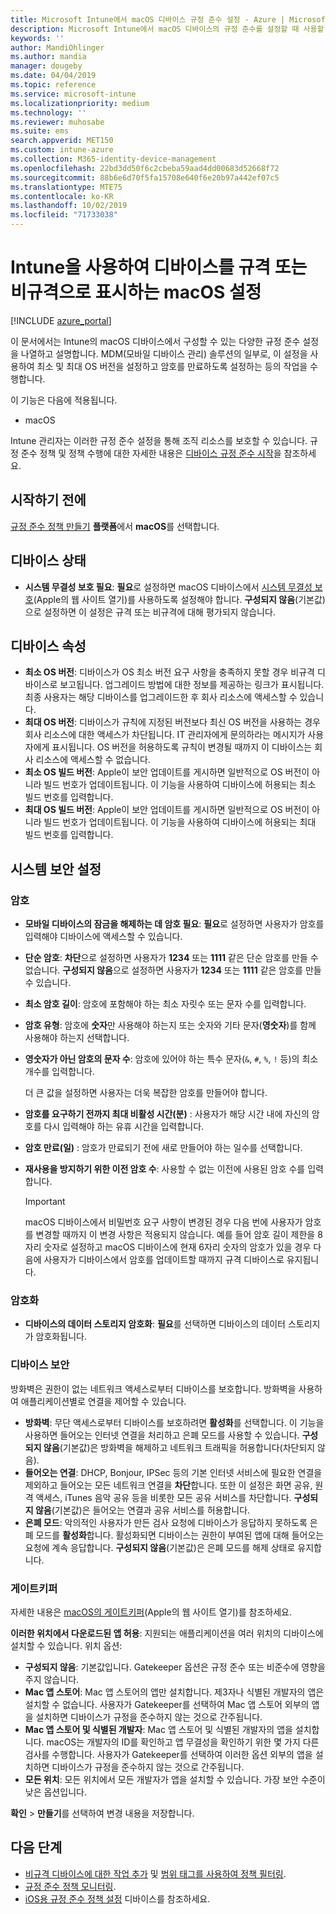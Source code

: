 ```yaml
---
title: Microsoft Intune에서 macOS 디바이스 규정 준수 설정 - Azure | Microsoft Docs
description: Microsoft Intune에서 macOS 디바이스의 규정 준수를 설정할 때 사용할 수 있는 모든 설정 목록을 참조하세요. Apple의 시스템 무결성 보호, 암호 제한 설정, 방화벽 요구, 게이트키퍼 허용 등을 요구합니다.
keywords: ''
author: MandiOhlinger
ms.author: mandia
manager: dougeby
ms.date: 04/04/2019
ms.topic: reference
ms.service: microsoft-intune
ms.localizationpriority: medium
ms.technology: ''
ms.reviewer: muhosabe
ms.suite: ems
search.appverid: MET150
ms.custom: intune-azure
ms.collection: M365-identity-device-management
ms.openlocfilehash: 22bd3dd50f6c2cbeba59aad4dd00683d52668f72
ms.sourcegitcommit: 88b6e6d70f5fa15708e640f6e20b97a442ef07c5
ms.translationtype: MTE75
ms.contentlocale: ko-KR
ms.lasthandoff: 10/02/2019
ms.locfileid: "71733038"
---
```

# <a name="macos-settings-to-mark-devices-as-compliant-or-not-compliant-using-intune"></a>Intune을 사용하여 디바이스를 규격 또는 비규격으로 표시하는 macOS 설정

[!INCLUDE [azure_portal](../includes/azure_portal.md)]

이 문서에서는 Intune의 macOS 디바이스에서 구성할 수 있는 다양한 규정 준수 설정을 나열하고 설명합니다. MDM(모바일 디바이스 관리) 솔루션의 일부로, 이 설정을 사용하여 최소 및 최대 OS 버전을 설정하고 암호를 만료하도록 설정하는 등의 작업을 수행합니다.

이 기능은 다음에 적용됩니다.

- macOS

Intune 관리자는 이러한 규정 준수 설정을 통해 조직 리소스를 보호할 수 있습니다. 규정 준수 정책 및 정책 수행에 대한 자세한 내용은 [디바이스 규정 준수 시작](device-compliance-get-started.md)을 참조하세요.

## <a name="before-you-begin"></a>시작하기 전에

[규정 준수 정책 만들기](create-compliance-policy.md#create-the-policy) **플랫폼**에서 **macOS**를 선택합니다.

## <a name="device-health"></a>디바이스 상태

- **시스템 무결성 보호 필요**: **필요**로 설정하면 macOS 디바이스에서 [시스템 무결성 보호](https://support.apple.com/HT204899)(Apple의 웹 사이트 열기)를 사용하도록 설정해야 합니다. **구성되지 않음**(기본값)으로 설정하면 이 설정은 규격 또는 비규격에 대해 평가되지 않습니다.

## <a name="device-properties"></a>디바이스 속성

- **최소 OS 버전**: 디바이스가 OS 최소 버전 요구 사항을 충족하지 못할 경우 비규격 디바이스로 보고됩니다. 업그레이드 방법에 대한 정보를 제공하는 링크가 표시됩니다. 최종 사용자는 해당 디바이스를 업그레이드한 후 회사 리소스에 액세스할 수 있습니다.
- **최대 OS 버전**: 디바이스가 규칙에 지정된 버전보다 최신 OS 버전을 사용하는 경우 회사 리소스에 대한 액세스가 차단됩니다. IT 관리자에게 문의하라는 메시지가 사용자에게 표시됩니다. OS 버전을 허용하도록 규칙이 변경될 때까지 이 디바이스는 회사 리소스에 액세스할 수 없습니다.
- **최소 OS 빌드 버전**: Apple이 보안 업데이트를 게시하면 일반적으로 OS 버전이 아니라 빌드 번호가 업데이트됩니다. 이 기능을 사용하여 디바이스에 허용되는 최소 빌드 번호를 입력합니다.
- **최대 OS 빌드 버전**: Apple이 보안 업데이트를 게시하면 일반적으로 OS 버전이 아니라 빌드 번호가 업데이트됩니다. 이 기능을 사용하여 디바이스에 허용되는 최대 빌드 번호를 입력합니다.

## <a name="system-security-settings"></a>시스템 보안 설정

### <a name="password"></a>암호

- **모바일 디바이스의 잠금을 해제하는 데 암호 필요**: **필요**로 설정하면 사용자가 암호를 입력해야 디바이스에 액세스할 수 있습니다.
- **단순 암호**: **차단**으로 설정하면 사용자가 **1234** 또는 **1111** 같은 단순 암호를 만들 수 없습니다. **구성되지 않음**으로 설정하면 사용자가 **1234** 또는 **1111** 같은 암호를 만들 수 있습니다.
- **최소 암호 길이**: 암호에 포함해야 하는 최소 자릿수 또는 문자 수를 입력합니다.
- **암호 유형**: 암호에 **숫자**만 사용해야 하는지 또는 숫자와 기타 문자(**영숫자**)를 함께 사용해야 하는지 선택합니다.
- **영숫자가 아닌 암호의 문자 수**: 암호에 있어야 하는 특수 문자(`&`, `#`, `%`, `!` 등)의 최소 개수를 입력합니다.

    더 큰 값을 설정하면 사용자는 더욱 복잡한 암호를 만들어야 합니다.

- **암호를 요구하기 전까지 최대 비활성 시간(분)** : 사용자가 해당 시간 내에 자신의 암호를 다시 입력해야 하는 유휴 시간을 입력합니다.
- **암호 만료(일)** : 암호가 만료되기 전에 새로 만들어야 하는 일수를 선택합니다.
- **재사용을 방지하기 위한 이전 암호 수**: 사용할 수 없는 이전에 사용된 암호 수를 입력합니다.

    > [!IMPORTANT]
    > macOS 디바이스에서 비밀번호 요구 사항이 변경된 경우 다음 번에 사용자가 암호를 변경할 때까지 이 변경 사항은 적용되지 않습니다. 예를 들어 암호 길이 제한을 8자리 숫자로 설정하고 macOS 디바이스에 현재 6자리 숫자의 암호가 있을 경우 다음에 사용자가 디바이스에서 암호를 업데이트할 때까지 규격 디바이스로 유지됩니다.

### <a name="encryption"></a>암호화

- **디바이스의 데이터 스토리지 암호화**: **필요**를 선택하면 디바이스의 데이터 스토리지가 암호화됩니다.

### <a name="device-security"></a>디바이스 보안

방화벽은 권한이 없는 네트워크 액세스로부터 디바이스를 보호합니다. 방화벽을 사용하여 애플리케이션별로 연결을 제어할 수 있습니다. 

- **방화벽**: 무단 액세스로부터 디바이스를 보호하려면 **활성화**를 선택합니다. 이 기능을 사용하면 들어오는 인터넷 연결을 처리하고 은폐 모드를 사용할 수 있습니다. **구성되지 않음**(기본값)은 방화벽을 해제하고 네트워크 트래픽을 허용합니다(차단되지 않음).
- **들어오는 연결**: DHCP, Bonjour, IPSec 등의 기본 인터넷 서비스에 필요한 연결을 제외하고 들어오는 모든 네트워크 연결을 **차단**합니다. 또한 이 설정은 화면 공유, 원격 액세스, iTunes 음악 공유 등을 비롯한 모든 공유 서비스를 차단합니다. **구성되지 않음**(기본값)은 들어오는 연결과 공유 서비스를 허용합니다.
- **은폐 모드**: 악의적인 사용자가 만든 검사 요청에 디바이스가 응답하지 못하도록 은폐 모드를 **활성화**합니다. 활성화되면 디바이스는 권한이 부여된 앱에 대해 들어오는 요청에 계속 응답합니다. **구성되지 않음**(기본값)은 은폐 모드를 해제 상태로 유지합니다.

### <a name="gatekeeper"></a>게이트키퍼

자세한 내용은 [macOS의 게이트키퍼](https://support.apple.com/HT202491)(Apple의 웹 사이트 열기)를 참조하세요.

**이러한 위치에서 다운로드된 앱 허용**: 지원되는 애플리케이션을 여러 위치의 디바이스에 설치할 수 있습니다. 위치 옵션:

- **구성되지 않음**: 기본값입니다. Gatekeeper 옵션은 규정 준수 또는 비준수에 영향을 주지 않습니다. 
- **Mac 앱 스토어**: Mac 앱 스토어의 앱만 설치합니다. 제3자나 식별된 개발자의 앱은 설치할 수 없습니다. 사용자가 Gatekeeper를 선택하여 Mac 앱 스토어 외부의 앱을 설치하면 디바이스가 규정을 준수하지 않는 것으로 간주됩니다.
- **Mac 앱 스토어 및 식별된 개발자**: Mac 앱 스토어 및 식별된 개발자의 앱을 설치합니다. macOS는 개발자의 ID를 확인하고 앱 무결성을 확인하기 위한 몇 가지 다른 검사를 수행합니다. 사용자가 Gatekeeper를 선택하여 이러한 옵션 외부의 앱을 설치하면 디바이스가 규정을 준수하지 않는 것으로 간주됩니다.
- **모든 위치**: 모든 위치에서 모든 개발자가 앱을 설치할 수 있습니다. 가장 보안 수준이 낮은 옵션입니다.

**확인** > **만들기**를 선택하여 변경 내용을 저장합니다.

## <a name="next-steps"></a>다음 단계

- [비규격 디바이스에 대한 작업 추가](actions-for-noncompliance.md) 및 [범위 태그를 사용하여 정책 필터링](../fundamentals/scope-tags.md).
- [규정 준수 정책 모니터링](compliance-policy-monitor.md).
- [iOS용 규정 준수 정책 설정](compliance-policy-create-ios.md) 디바이스를 참조하세요.